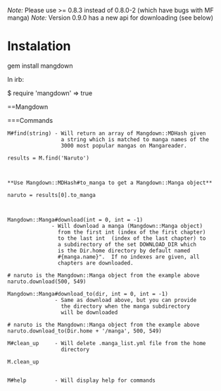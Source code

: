 _Note:_ Please use >= 0.8.3 instead of 0.8.0-2 (which have bugs with MF manga) 
_Note:_ Version 0.9.0 has a new api for downloading (see below)
        

Instalation
===========

  gem install mangdown


In irb:

  $ require 'mangdown'
  => true


==Mangdown

===Commands

    M#find(string) - Will return an array of Mangdown::MDHash given 
                     a string which is matched to manga names of the 
                     3000 most popular mangas on Mangareader.

    results = M.find('Naruto')



    **Use Mangdown::MDHash#to_manga to get a Mangdown::Manga object**

    naruto = results[0].to_manga



    Mangdown::Manga#download(int = 0, int = -1) 
                  - Will download a manga (Mangdown::Manga object) 
                    from the first int (index of the first chapter) 
                    to the last int  (index of the last chapter) to 
                    a subdirectory of the set DOWNLOAD_DIR which 
                    is the Dir.home directory by default named  
                    #{manga.name}".  If no indexes are given, all 
                    chapters are downloaded.

    # naruto is the Mangdown::Manga object from the example above
    naruto.download(500, 549)

    Mangdown::Manga#download_to(dir, int = 0, int = -1)
                   - Same as download above, but you can provide
                     the directory when the manga subdirectory 
                     will be downloaded

    # naruto is the Mangdown::Manga object from the example above
    naruto.download_to(Dir.home + '/manga', 500, 549)
    
    M#clean_up     - Will delete .manga_list.yml file from the home
                     directory

    M.clean_up


    M#help         - Will display help for commands



